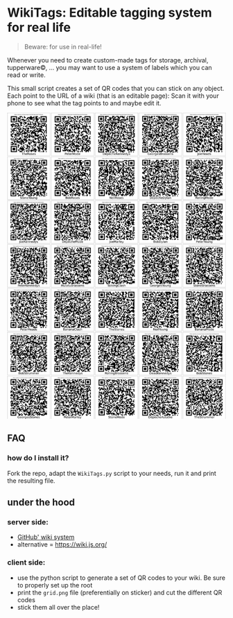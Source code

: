 # WikiTags: Editable tagging system for real life

> Beware: for use in real-life!

Whenever you need to create custom-made tags for storage, archival, tupperware©, ... you may want to use a system of labels which you can read or write.

This small script creates a set of QR codes that you can stick on any object. Each point to the URL of a wiki (that is an editable page): Scan it with your phone to see what the tag points to and maybe edit it.

![all you need](WikiTags_grid.png)

## FAQ

### how do I install it?

Fork the repo, adapt the `WikiTags.py` script to your needs, run it and print the resulting file.

## under the hood


### server side:

- [GitHub' wiki system](https://help.github.com/en/github/building-a-strong-community/about-wikis)
-  alternative = https://wiki.js.org/


### client side:

- use the python script to generate a set of QR codes to your wiki. Be sure to properly set up the root
- print the `grid.png` file (preferentially on sticker) and cut the different QR codes
- stick them all over the place!

